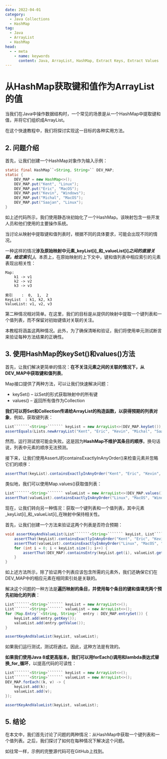 ```yaml
---
date: 2022-04-01
category:
  - Java Collections
  - HashMap
tag:
  - Java
  - ArrayList
  - HashMap
head:
  - - meta
    - name: keywords
      content: Java, ArrayList, HashMap, Extract Keys, Extract Values
---
```

# 从HashMap获取键和值作为ArrayList的值

当我们在Java中操作数据结构时，一个常见的场景是从一个HashMap中提取键和值，并将它们组织成ArrayList。

在这个快速教程中，我们将探讨实现这一目标的各种实用方法。

## 2. 问题介绍

首先，让我们创建一个HashMap对象作为输入示例：

```java
static final HashMap``<String, String>`` DEV_MAP;
static {
    DEV_MAP = new HashMap<>();
    DEV_MAP.put("Kent", "Linux");
    DEV_MAP.put("Eric", "MacOS");
    DEV_MAP.put("Kevin", "Windows");
    DEV_MAP.put("Michal", "MacOS");
    DEV_MAP.put("Saajan", "Linux");
}
```

如上述代码所示，我们使用静态块初始化了一个HashMap。该映射包含一些开发人员和他们使用的主要操作系统。

当讨论从映射中提取键和值列表时，根据不同的具体要求，可能会出现不同的情况。

一种这样的情况**涉及原始映射中元素_keyList[i]_和_valueList[i]_之间的直接关联，给定索引_i_**。本质上，在原始映射的上下文中，键和值列表中相应索引的元素表现出相关性：

```
Map:
    k1 -> v1
    k2 -> v2
    k3 -> v3

索引    :  0,  1,  2
KeyList  : k1, k2, k3
ValueList: v1, v2, v3
```

第二种情况相对简单。在这里，我们的目标是从提供的映射中提取一个键列表和一个值列表，而不保留对初始键值对关联的关注。

本教程将涵盖这两种情况。此外，为了确保清晰和验证，我们将使用单元测试断言来验证每种方法结果的正确性。

## 3. 使用HashMap的keySet()和values()方法

首先，让我们解决更简单的情况：**在不关注元素之间的关联的情况下，从DEV_MAP中获取键和值列表**。

Map接口提供了两种方法，可以让我们快速解决问题：

- keySet() – 以Set的形式获取映射中的所有键
- values() – 返回所有值作为Collection

**我们可以将Set和Collection传递给ArrayList的构造函数，以获得预期的列表对象**，例如，获取键列表：

```java
List```````<String>``````` keyList = new ArrayList<>(DEV_MAP.keySet());
assertEquals(Lists.newArrayList("Kent", "Eric", "Kevin", "Michal", "Saajan"), keyList);
```

然而，运行测试很可能会失败。这是因为**HashMap不维护其条目的顺序**。换句话说，列表中元素的顺序无法预测。

接下来，让我们使用AssertJ的containsExactlyInAnyOrder()来检查元素并忽略它们的顺序：

```java
assertThat(keyList).containsExactlyInAnyOrder("Kent", "Eric", "Kevin", "Michal", "Saajan");
```

类似地，我们可以使用Map.values()获取值列表：

```java
List```````<String>``````` valueList = new ArrayList<>(DEV_MAP.values());
assertThat(valueList).containsExactlyInAnyOrder("Linux", "MacOS", "Windows", "MacOS", "Linux");
```

现在，让我们转向另一种情况：获取一个键列表和一个值列表，其中元素_keyList[i]_和_valueList[i]_在映射中保持相关性。

首先，让我们创建一个方法来验证这两个列表是否符合预期：

```java
void assertKeyAndValueList(List```````<String>``````` keyList, List```````<String>``````` valueList) {
    assertThat(keyList).containsExactlyInAnyOrder("Kent", "Eric", "Kevin", "Michal", "Saajan");
    assertThat(valueList).containsExactlyInAnyOrder("Linux", "MacOS", "Windows", "MacOS", "Linux");
    for (int i = 0; i < keyList.size(); i++) {
        assertThat(DEV_MAP).containsEntry(keyList.get(i), valueList.get(i));
    }
}
```

如上述方法所示，除了验证两个列表应该包含所需的元素外，我们还确保它们在DEV_MAP中的相应元素在相同索引处是关联的。

解决这个问题的一种方法是**遍历映射的条目，并使用每个条目的键和值填充两个预先初始化的列表**：

```java
List```````<String>``````` keyList = new ArrayList<>();
List```````<String>``````` valueList = new ArrayList<>();
for (Map.Entry``<String, String>`` entry : DEV_MAP.entrySet()) {
    keyList.add(entry.getKey());
    valueList.add(entry.getValue());
}

assertKeyAndValueList(keyList, valueList);
```

如果我们运行测试，测试将通过。因此，这种方法是有效的。

**如果我们使用Java 8或更高版本，我们可以用forEach()调用和lambda表达式替换_for_循环**，以提高代码的可读性：

```java
List```````<String>``````` keyList = new ArrayList<>();
List```````<String>``````` valueList = new ArrayList<>();
DEV_MAP.forEach((k, v) -> {
    keyList.add(k);
    valueList.add(v);
});

assertKeyAndValueList(keyList, valueList);
```

## **5. 结论**

在本文中，我们首先讨论了问题的两种情况：从HashMap中获取一个键列表和一个值列表。之后，我们探讨了如何在每种情况下解决这个问题。

如往常一样，示例的完整源代码可在GitHub上找到。